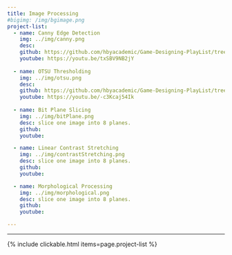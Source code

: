 ```yaml
---
title: Image Processing 
#bigimg: /img/bgimage.png
project-list:
  - name: Canny Edge Detection
    img: ../img/canny.png
    desc: 
    github: https://github.com/hbyacademic/Game-Designing-PlayList/tree/master/GD_014_GomokuAPP
    youtube: https://youtu.be/txSBV9NB2jY
 
  - name: OTSU Thresholding
    img: ../img/otsu.png
    desc: 
    github: https://github.com/hbyacademic/Game-Designing-PlayList/tree/master/GD_015_Ten10APP
    youtube: https://youtu.be/-c3Kcaj54Ik
  
  - name: Bit Plane Slicing
    img: ../img/bitPlane.png
    desc: slice one image into 8 planes.
    github:
    youtube:

  - name: Linear Contrast Stretching
    img: ../img/contrastStretching.png
    desc: slice one image into 8 planes.
    github:
    youtube:

  - name: Morphological Processing
    img: ../img/morphological.png
    desc: slice one image into 8 planes.
    github:
    youtube:

---
```

--------------------------------------

{% include clickable.html items=page.project-list %}
